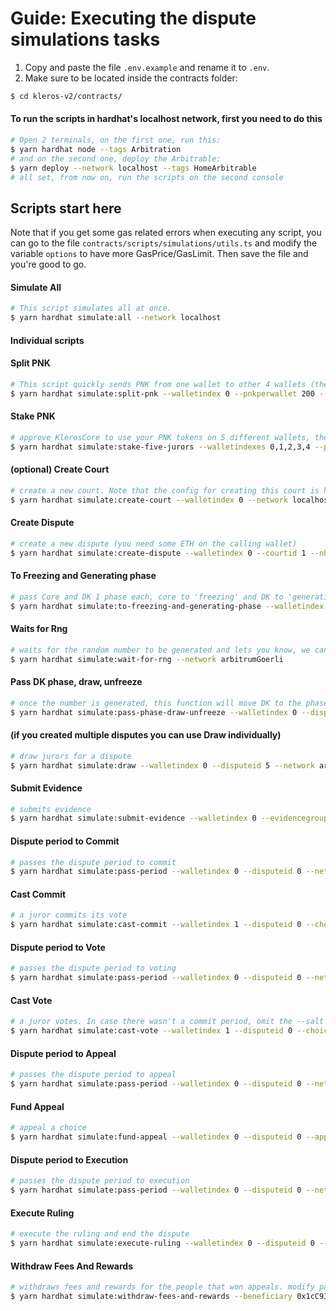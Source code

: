 # Guide: Executing the dispute simulations tasks

1. Copy and paste the file `.env.example` and rename it to `.env`.
2. Make sure to be located inside the contracts folder:

```bash
$ cd kleros-v2/contracts/
```

#### To run the scripts in hardhat's localhost network, first you need to do this

```bash
# Open 2 terminals, on the first one, run this:
$ yarn hardhat node --tags Arbitration
# and on the second one, deploy the Arbitrable:
$ yarn deploy --network localhost --tags HomeArbitrable
# all set, from now on, run the scripts on the second console
```

## Scripts start here

Note that if you get some gas related errors when executing any script, you can go to the file `contracts/scripts/simulations/utils.ts` and modify the variable `options` to have more GasPrice/GasLimit. Then save the file and you're good to go.

#### Simulate All

```bash
# This script simulates all at once.
$ yarn hardhat simulate:all --network localhost
```

#### Individual scripts

#### Split PNK

```bash
# This script quickly sends PNK from one wallet to other 4 wallets (the ones declared on the "hardhat.config.ts" as private keys, private key 1 matches walletindex 0, and so on). ENSURE that the five wallets from `.env` are correctly funded with ETH and PNK. Otherwise you will get a lot of nasty errors. In this example, you will need 800 PNK to perform this transaction, because will send 200 PNK to each wallet, watch out.
$ yarn hardhat simulate:split-pnk --walletindex 0 --pnkperwallet 200 --network arbitrumGoerli
```

#### Stake PNK

```bash
# approve KlerosCore to use your PNK tokens on 5 different wallets, then stake them on the court "1" (specify courtid in parameter)
$ yarn hardhat simulate:stake-five-jurors --walletindexes 0,1,2,3,4 --pnkamounts 200,200,200,200,200 --courtid 1 --network arbitrumGoerli
```

#### (optional) Create Court

```bash
# create a new court. Note that the config for creating this court is hardcoded in the task "create-court" in the file "contracts/scripts/simulations/tasks.ts". If you want a specific configuration for the court, you can go there and change the variables.
$ yarn hardhat simulate:create-court --walletindex 0 --network localhost
```

#### Create Dispute

```bash
# create a new dispute (you need some ETH on the calling wallet)
$ yarn hardhat simulate:create-dispute --walletindex 0 --courtid 1 --nbofchoices 2 --nbofjurors 3n --feeforjuror 100000000000000000n --network arbitrumGoerli
```

#### To Freezing and Generating phase

```bash
# pass Core and DK 1 phase each, core to 'freezing' and DK to 'generating'
$ yarn hardhat simulate:to-freezing-and-generating-phase --walletindex 0 --network arbitrumGoerli
```

#### Waits for Rng

```bash
# waits for the random number to be generated and lets you know, we can not continue until this is done
$ yarn hardhat simulate:wait-for-rng --network arbitrumGoerli
```

#### Pass DK phase, draw, unfreeze

```bash
# once the number is generated, this function will move DK to the phase 'drawing', it also draws the jurors for the dispute, then returns the DK and Core phases to 'resolving' and 'staking', respectively
$ yarn hardhat simulate:pass-phase-draw-unfreeze --walletindex 0 --disputeid 0 --network arbitrumGoerli
```

#### (if you created multiple disputes you can use Draw individually)

```bash
# draw jurors for a dispute
$ yarn hardhat simulate:draw --walletindex 0 --disputeid 5 --network arbitrumGoerli
```

#### Submit Evidence

```bash
# submits evidence
$ yarn hardhat simulate:submit-evidence --walletindex 0 --evidencegroupid 35485348662853211036000747072835336201257659261269148469720238392298048238137 --network arbitrumGoerli
```

#### Dispute period to Commit

```bash
# passes the dispute period to commit
$ yarn hardhat simulate:pass-period --walletindex 0 --disputeid 0 --network arbitrumGoerli
```

#### Cast Commit

```bash
# a juror commits its vote
$ yarn hardhat simulate:cast-commit --walletindex 1 --disputeid 0 --choice 1 --justification because --network arbitrumGoerli
```

#### Dispute period to Vote

```bash
# passes the dispute period to voting
$ yarn hardhat simulate:pass-period --walletindex 0 --disputeid 0 --network arbitrumGoerli
```

#### Cast Vote

```bash
# a juror votes. In case there wasn't a commit period, omit the --salt parameter. In case there was a commit period, the commit and vote parameters have to match, and you must include the salt which for testing purposes we will use "123"
$ yarn hardhat simulate:cast-vote --walletindex 1 --disputeid 0 --choice 1 --justification because --salt 123 --network arbitrumGoerli
```

#### Dispute period to Appeal

```bash
# passes the dispute period to appeal
$ yarn hardhat simulate:pass-period --walletindex 0 --disputeid 0 --network arbitrumGoerli
```

#### Fund Appeal

```bash
# appeal a choice
$ yarn hardhat simulate:fund-appeal --walletindex 0 --disputeid 0 --appealchoice 1 --network arbitrumGoerli
```

#### Dispute period to Execution

```bash
# passes the dispute period to execution
$ yarn hardhat simulate:pass-period --walletindex 0 --disputeid 0 --network arbitrumGoerli
```

#### Execute Ruling

```bash
# execute the ruling and end the dispute
$ yarn hardhat simulate:execute-ruling --walletindex 0 --disputeid 0 --network arbitrumGoerli
```

#### Withdraw Fees And Rewards

```bash
# withdraws fees and rewards for the people that won appeals. modify parameters accordingly.
$ yarn hardhat simulate:withdraw-fees-and-rewards --beneficiary 0x1cC9304B31F05d27470ccD855b05310543b70f17 --roundId 0 --choice 1 --walletindex 0 --disputeid 0 --network arbitrumGoerli
```
